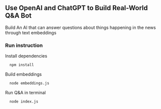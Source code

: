 ## Use OpenAI and ChatGPT to Build Real-World Q&A Bot

Build An AI that can answer questions about things happening in the news through text embeddings



### Run instruction

Install dependencies

```bash
  npm install
```

Build embeddings

```bash
  node embeddings.js
```

Run Q&A in terminal
```bash
  node index.js
```
